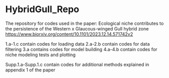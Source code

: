 # HybridGull_Repo
The repository for codes used in the paper: Ecological niche contributes to the persistence of the Western x Glaucous-winged Gull hybrid zone https://www.biorxiv.org/content/10.1101/2023.12.14.571742v2

1.a-1.c contain codes for loading data
2.a-2.b contain codes for data filtering
3.a contains codes for model building
4.a-4.b contain codes for niche modeling tests and plotting

Supp.1.a-Supp.1.c contain codes for additional methods explained in appendix 1 of the paper
